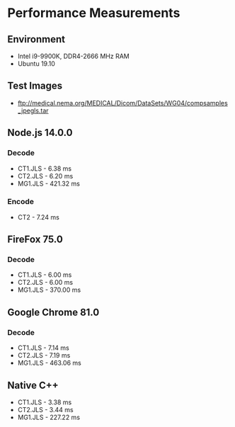 # Performance Measurements

## Environment

* Intel i9-9900K, DDR4-2666 MHz RAM
* Ubuntu 19.10

## Test Images

* ftp://medical.nema.org/MEDICAL/Dicom/DataSets/WG04/compsamples_jpegls.tar

## Node.js 14.0.0

### Decode

* CT1.JLS - 6.38 ms
* CT2.JLS - 6.20 ms
* MG1.JLS - 421.32 ms

### Encode

* CT2 - 7.24 ms

## FireFox 75.0

### Decode

* CT1.JLS - 6.00 ms
* CT2.JLS - 6.00 ms
* MG1.JLS - 370.00 ms

## Google Chrome 81.0

### Decode

* CT1.JLS - 7.14 ms
* CT2.JLS - 7.19 ms
* MG1.JLS - 463.06 ms

## Native C++

* CT1.JLS - 3.38 ms
* CT2.JLS - 3.44 ms
* MG1.JLS - 227.22 ms

